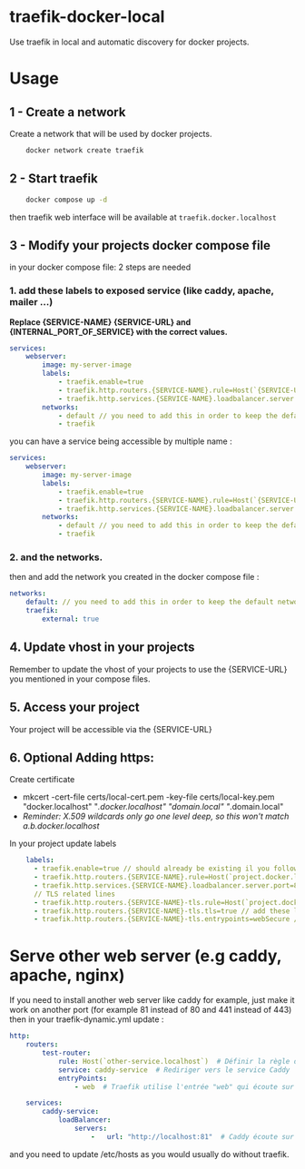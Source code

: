 # traefik-docker-local
Use traefik in local and automatic discovery for docker projects.

# Usage
## 1 - Create a network
Create a network that will be used by docker projects.

``` sh
    docker network create traefik
```

## 2 - Start traefik
``` sh
    docker compose up -d
```

then traefik web interface will be available at ``traefik.docker.localhost``

## 3 - Modify your projects docker compose file

in your docker compose file: 2 steps are needed
### 1. add these labels to exposed service (like caddy, apache, mailer ...)

**Replace {SERVICE-NAME} {SERVICE-URL} and {INTERNAL_PORT_OF_SERVICE} with the correct values.**

``` yaml
services:
    webserver:
        image: my-server-image  
        labels:
            - traefik.enable=true
            - traefik.http.routers.{SERVICE-NAME}.rule=Host(`{SERVICE-URL}.docker.localhost`)
            - traefik.http.services.{SERVICE-NAME}.loadbalancer.server.port={INTERNAL_PORT_OF_SERVICE}
        networks:
            - default // you need to add this in order to keep the default network for your stack
            - traefik
```

you can have a service being accessible by multiple name :
``` yaml
services:
    webserver:
        image: my-server-image  
        labels:
            - traefik.enable=true
            - traefik.http.routers.{SERVICE-NAME}.rule=Host(`{SERVICE-URL}.docker.localhost`) || Host(`{SERVICE-URL-2}.docker.localhost`)
            - traefik.http.services.{SERVICE-NAME}.loadbalancer.server.port={INTERNAL_PORT_OF_SERVICE}
        networks:
            - default // you need to add this in order to keep the default network for your stack
            - traefik
```

### 2. and the networks.

then and add the network you created in the docker compose file :
``` yaml
networks:
    default: // you need to add this in order to keep the default network for your stack
    traefik:
        external: true
```

## 4. Update vhost in your projects
Remember to update the vhost of your projects to use the {SERVICE-URL} you mentioned in your compose files.

## 5. Access your project
Your project will be accessible via the {SERVICE-URL}



## 6. Optional Adding https:
Create certificate
- mkcert -cert-file certs/local-cert.pem -key-file certs/local-key.pem "docker.localhost" "*.docker.localhost" "domain.local" "*.domain.local"
- _Reminder: X.509 wildcards only go one level deep, so this won't match a.b.docker.localhost_

In your project update labels
``` yaml
    labels:
      - traefik.enable=true // should already be existing il you followed previous steps
      - traefik.http.routers.{SERVICE-NAME}.rule=Host(`project.docker.localhost`) // should already be existing il you followed previous steps
      - traefik.http.services.{SERVICE-NAME}.loadbalancer.server.port=80 // should already be existing il you followed previous steps
      // TLS related lines
      - traefik.http.routers.{SERVICE-NAME}-tls.rule=Host(`project.docker.localhost`) // add these lines on services you want to be https exposed
      - traefik.http.routers.{SERVICE-NAME}-tls.tls=true // add these lines on services you want to be https exposed
      - traefik.http.routers.{SERVICE-NAME}-tls.entrypoints=webSecure // add these lines on services you want to be https exposed
```



# Serve other web server (e.g caddy, apache, nginx)
If you need to install another web server like caddy for example, just make it work on another port (for example 81 instead of 80 and 441 instead of 443)
then in your traefik-dynamic.yml update :
``` yaml
http:
    routers:
        test-router:
            rule: Host(`other-service.localhost`)  # Définir la règle de routage pour l'adresse other-service.localhost
            service: caddy-service  # Rediriger vers le service Caddy
            entryPoints:
                - web  # Traefik utilise l'entrée "web" qui écoute sur le port 80 (configuré dans traefik.yml)

    services:
        caddy-service:
            loadBalancer:
                servers:
                    -   url: "http://localhost:81"  # Caddy écoute sur localhost:81
```
and you need to update /etc/hosts as you would usually do without traefik.
